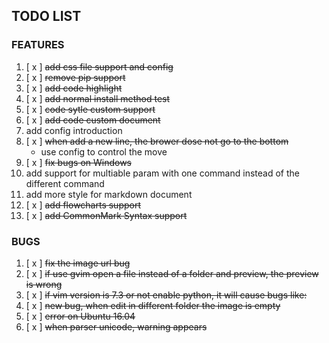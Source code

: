 TODO LIST
---
### FEATURES
1. [ x ] ~~add css file support and config~~
2. [ x ] ~~remove pip support~~
3. [ x ] ~~add code highlight~~
4. [ x ] ~~add normal install method test~~
5. [ x ] ~~code sytle custom support~~
6. [ x ] ~~add code custom document~~
7. add config introduction
8. [ x ] ~~when add a new line, the brower dose not go to the bottom~~
    + use config to control the move
10. [ x ] ~~fix bugs on Windows~~
11. add support for multiable param with one command instead of the different command
12. add more style for markdown document
13. [ x ] ~~add flowcharts support~~
14. [ x ] ~~add CommonMark Syntax support~~


### BUGS
1. [ x ] ~~fix the image url bug~~
2. [ x ] ~~if use gvim open a file instead of a folder and preview, the preview is wrong~~
3. [ x ] ~~if vim version is 7.3 or not enable python, it will cause bugs like:~~
4. [ x ] ~~new bug, when edit in different folder the image is empty~~
5. [ x ] ~~error on Ubuntu 16.04~~
6. [ x ] ~~when parser unicode, warning appears~~
